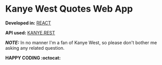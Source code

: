 # Kanye West Quotes Web App

**Developed in:** [REACT]( https://github.com/facebook/react )

**API used:** [KANYE.REST]( https://github.com/ajzbc/kanye.rest )

***NOTE:*** In no manner I'm a fan of Kanye West, so please don't bother me asking any related question.

**HAPPY CODING :octocat:**

